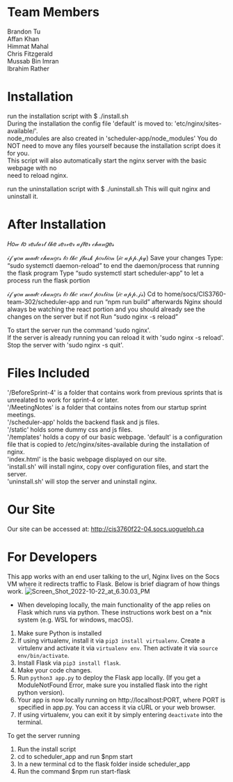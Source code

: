 # Team Members #
Brandon Tu  
Affan Khan  
Himmat Mahal  
Chris Fitzgerald  
Mussab Bin Imran  
Ibrahim Rather  

# Installation #
run the installation script with $ ./install.sh  
    During the installation the config file 'default' is moved to:
    'etc/nginx/sites-available/'.  
    node_modules are also created in 'scheduler-app/node_modules'
    You do NOT need to move any files yourself because the installation script does it for you.  
    This script will also automatically start the nginx server with the basic webpage with no  
    need to reload nginx.  
    
run the uninstallation script with $ ./uninstall.sh
    This will quit nginx and uninstall it.   

# After Installation #
𝐻𝑜𝓌 𝓉𝑜 𝓇𝑒𝓈𝓉𝒶𝓇𝓉 𝓉𝒽𝑒 𝓈𝑒𝓇𝓋𝑒𝓇 𝒶𝒻𝓉𝑒𝓇 𝒸𝒽𝒶𝓃𝑔𝑒𝓈

𝒾𝒻 𝓎𝑜𝓊 𝓂𝒶𝒹𝑒 𝒸𝒽𝒶𝓃𝑔𝑒𝓈 𝓉𝑜 𝓉𝒽𝑒 𝒻𝓁𝒶𝓈𝓀 𝓅𝑜𝓇𝓉𝒾𝑜𝓃 (𝒾𝑒 𝒶𝓅𝓅.𝓅𝓎)
Save your changes
Type: “sudo systemctl daemon-reload” to end the daemon/process that running the flask program
Type “sudo systemctl start scheduler-app” to let a process run the flask portion

𝒾𝒻 𝓎𝑜𝓊 𝓂𝒶𝒹𝑒 𝒸𝒽𝒶𝓃𝑔𝑒𝓈 𝓉𝑜 𝓉𝒽𝑒 𝓇𝑒𝒶𝒸𝓉 𝓅𝑜𝓇𝓉𝒾𝑜𝓃 (𝒾𝑒 𝒶𝓅𝓅.𝒿𝓈)
Cd to home/socs/CIS3760-team-302/scheduler-app and run “npm run build”
afterwards Nginx should always be watching the react portion and you should already see the changes on the server but if not
Run “sudo nginx -s reload”

To start the server run the command 'sudo nginx'.  
If the server is already running you can reload it with 'sudo nginx -s reload'.  
Stop the server with 'sudo nginx -s quit'.  

# Files Included #
'/BeforeSprint-4' is a folder that contains work from previous sprints that is unrealated to work for sprint-4 or later.  
'/MeetingNotes' is a folder that contains notes from our startup sprint meetings.  
'/scheduler-app' holds the backend flask and js files.  
'/static' holds some dummy css and js files.  
'/templates' holds a copy of our basic webpage.
'default' is a configuration file that is copied to /etc/nginx/sites-available during the installation of nginx.  
'index.html' is the basic webpage displayed on our site.  
'install.sh' will install nginx, copy over configuration files, and start the server.  
'uninstall.sh' will stop the server and uninstall nginx.  

# Our Site #
Our site can be accessed at: http://cis3760f22-04.socs.uoguelph.ca

# For Developers #
This app works with an end user talking to the url, Nginx lives on the Socs VM where it redirects traffic to Flask. Below is brief diagram of how things work.
![Screen_Shot_2022-10-22_at_6.30.03_PM](/uploads/3d7080ce709d0ad64021f396037d4bf0/Screen_Shot_2022-10-22_at_6.30.03_PM.png)

 - When developing locally, the main functionality of the app relies on Flask which runs via python. These instructions work best on a *nix system (e.g. WSL for windows, macOS).
 1. Make sure Python is installed
 2. If using virtualenv, install it via `pip3 install virtualenv`. Create a virtulenv and activate it via `virtualenv env`. Then activate it via `source env/bin/activate`.
 3. Install Flask via `pip3 install flask`.
 4. Make your code changes.
 5. Run `python3 app.py` to deploy the Flask app locally. (If you get a ModuleNotFound Error, make sure you installed flask into the right python version).
 6. Your app is now locally running on http://localhost:PORT, where PORT is specified in app.py. You can access it via cURL or your web browser.
 7. If using virtualenv, you can exit it by simply entering `deactivate` into the terminal.  

 To get the server running
 1. Run the install script
 2. cd to scheduler_app and run $npm start
 3. In a new terminal cd to the flask folder inside scheduler_app
 4. Run the command $npm run start-flask 

